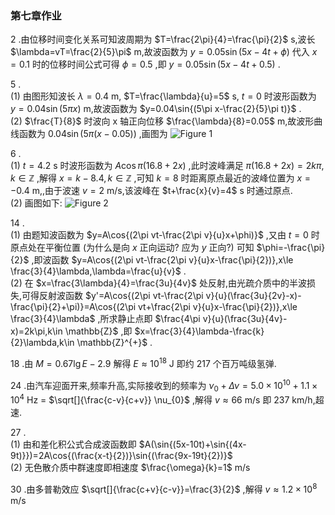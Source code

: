 ### 第七章作业

2 .由位移时间变化关系可知波周期为 $T=\frac{2\pi}{4}=\frac{\pi}{2}$ s,波长 $\lambda=vT=\frac{2}{5}\pi$ m,故波函数为 $y=0.05\sin{(5x-4t+\phi)}$ 代入 $x=0.1$ 时的位移时间公式可得 $\phi=0.5$ ,即 $y=0.05\sin{(5x-4t+0.5)}$ .
<br>

5 .
    \
    (1) 由图形知波长 $\lambda=0.4$ m, $T=\frac{\lambda}{u}=5$ s, $t=0$ 时波形函数为 $y=0.04\sin{(5\pi x)}$ m,故波函数为 $y=0.04\sin{(5\pi x-\frac{2}{5}\pi t)}$ .
    \
    (2) $\frac{T}{8}$ 时波向 x 轴正向位移 $\frac{\lambda}{8}=0.05$ m,故波形曲线函数为 $0.04\sin{(5\pi (x-0.05))}$ ,画图为
    ![Figure 1](1.png)

6 .
    \
    (1) $t=4.2$ s 时波形函数为 $A\cos{\pi(16.8+2x)}$ ,此时波峰满足 $\pi(16.8+2x)=2k\pi,k\in \mathbb{Z}$ ,解得 $x=k-8.4,k\in \mathbb{Z}$ ,可知 $k=8$ 时距离原点最近的波峰位置为 $x=-0.4$ m,,由于波速 $v=2$ m/s,该波峰在 $t+\frac{x}{v}=4$ s 时通过原点.
    \
    (2) 画图如下:
    ![Figure 2](2.png)
<br> 

14 .
    \
    (1) 由题知波函数为 $y=A\cos{(2\pi vt-\frac{2\pi v}{u}x+\phi)}$ ,又由 $t=0$ 时原点处在平衡位置 (为什么是向 $x$ 正向运动? 应为 $y$ 正向?) 可知 $\phi=-\frac{\pi}{2}$ ,即波函数 $y=A\cos{(2\pi vt-\frac{2\pi v}{u}x-\frac{\pi}{2})},x\le \frac{3}{4}\lambda,\lambda=\frac{u}{v}$ .
    \
    (2) 在 $x=\frac{3\lambda}{4}=\frac{3u}{4v}$ 处反射,由光疏介质中的半波损失,可得反射波函数 $y'=A\cos{(2\pi vt-\frac{2\pi v}{u}(\frac{3u}{2v}-x)-\frac{\pi}{2}+\pi)}=A\cos{(2\pi vt+\frac{2\pi v}{u}x-\frac{\pi}{2})},x\le \frac{3}{4}\lambda$ ,所求静止点即 $\frac{4\pi v}{u}(\frac{3u}{4v}-x)=2k\pi,k\in \mathbb{Z}$ ,即 $x=\frac{3}{4}\lambda-\frac{k}{2}\lambda,k\in \mathbb{Z}^{+}$ .
<br>

18 .由 $M=0.67 \lg E-2.9$ 解得 $E\approx 10^{18}$ J 即约 217 个百万吨级氢弹.
<br>

24 .由汽车迎面开来,频率升高,实际接收到的频率为 $\nu_{0}+\Delta \nu=5.0\times 10^{10}+1.1\times 10^{4}$ Hz = $\sqrt[]{\frac{c-v}{c+v}} \nu_{0}$ ,解得 $v\approx 66$ m/s 即 237 km/h,超速.
<br>

27 .
    \
    (1) 由和差化积公式合成波函数即 $A(\sin{(5x-10t)+\sin{(4x-9t)}})=2A\cos{(\frac{x-t}{2})}\sin{(\frac{9x-19t}{2})}$ 
    \
    (2) 无色散介质中群速度即相速度 $\frac{\omega}{k}=1$ m/s
<br>

30 .由多普勒效应 $\sqrt[]{\frac{c+v}{c-v}}=\frac{3}{2}$ ,解得 $v\approx 1.2\times 10^{8}$ m/s